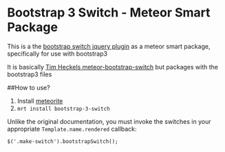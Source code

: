 # Bootstrap 3 Switch - Meteor Smart Package

This is a the [bootstrap switch jquery plugin](https://github.com/nostalgiaz/bootstrap-switch) as a meteor smart package, specifically for use with bootstrap3

It is basically [Tim Heckels meteor-bootstrap-switch](https://github.com/TimHeckel/meteor-bootstrap-switch) but packages with the bootstrap3 files

##How to use?

1. Install [meteorite](https://github.com/oortcloud/meteorite)
2. `mrt install bootstrap-3-switch`

Unlike the original documentation, you must invoke the switches in your appropriate `Template.name.rendered` callback:

    $('.make-switch').bootstrapSwitch();
    
